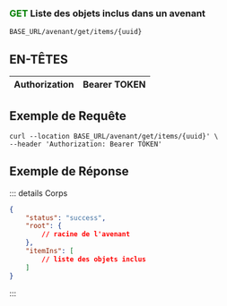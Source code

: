 
### <span style="color:green">GET</span> Liste des objets inclus dans un avenant

````
BASE_URL/avenant/get/items/{uuid}
````

## EN-TÊTES

| Authorization | Bearer TOKEN |
| ------------- | ----------- |


## Exemple de Requête

```curl
curl --location BASE_URL/avenant/get/items/{uuid}' \
--header 'Authorization: Bearer TOKEN'
```

## Exemple de Réponse

::: details Corps  

```json
{
    "status": "success",
    "root": {
        // racine de l'avenant
    },
    "itemIns": [
        // liste des objets inclus
    ]
}
```

:::
